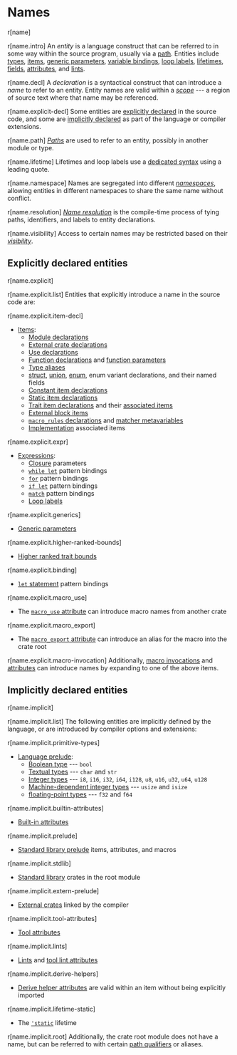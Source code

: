 # Names

r[name]

r[name.intro]
An *entity* is a language construct that can be referred to in some way within
the source program, usually via a [path]. Entities include [types], [items],
[generic parameters], [variable bindings], [loop labels], [lifetimes],
[fields], [attributes], and [lints].

r[name.decl]
A *declaration* is a syntactical construct that can introduce a *name* to
refer to an entity. Entity names are valid within a [*scope*] --- a region of
source text where that name may be referenced.

r[name.explicit-decl]
Some entities are [explicitly declared](#explicitly-declared-entities) in the
source code, and some are [implicitly declared](#implicitly-declared-entities)
as part of the language or compiler extensions.

r[name.path]
[*Paths*] are used to refer to an entity, possibly in another module or type.

r[name.lifetime]
Lifetimes and loop labels use a [dedicated syntax][lifetimes-and-loop-labels] using a
leading quote.

r[name.namespace]
Names are segregated into different [*namespaces*], allowing entities in
different namespaces to share the same name without conflict.

r[name.resolution]
[*Name resolution*] is the compile-time process of tying paths, identifiers,
and labels to entity declarations.

r[name.visibility]
Access to certain names may be restricted based on their [*visibility*].

## Explicitly declared entities

r[name.explicit]

r[name.explicit.list]
Entities that explicitly introduce a name in the source code are:

r[name.explicit.item-decl]
* [Items]:
    * [Module declarations]
    * [External crate declarations]
    * [Use declarations]
    * [Function declarations] and [function parameters]
    * [Type aliases]
    * [struct], [union], [enum], enum variant declarations, and their named
      fields
    * [Constant item declarations]
    * [Static item declarations]
    * [Trait item declarations] and their [associated items]
    * [External block items]
    * [`macro_rules` declarations] and [matcher metavariables]
    * [Implementation] associated items

r[name.explicit.expr]
* [Expressions]:
    * [Closure] parameters
    * [`while let`] pattern bindings
    * [`for`] pattern bindings
    * [`if let`] pattern bindings
    * [`match`] pattern bindings
    * [Loop labels]

r[name.explicit.generics]
* [Generic parameters]

r[name.explicit.higher-ranked-bounds]
* [Higher ranked trait bounds]

r[name.explicit.binding]
* [`let` statement] pattern bindings

r[name.explicit.macro_use]
* The [`macro_use` attribute] can introduce macro names from another crate

r[name.explicit.macro_export]
* The [`macro_export` attribute] can introduce an alias for the macro into the crate root

r[name.explicit.macro-invocation]
Additionally, [macro invocations] and [attributes] can introduce names by
expanding to one of the above items.

## Implicitly declared entities

r[name.implicit]

r[name.implicit.list]
The following entities are implicitly defined by the language, or are
introduced by compiler options and extensions:

r[name.implicit.primitive-types]
* [Language prelude]:
    * [Boolean type] --- `bool`
    * [Textual types] --- `char` and `str`
    * [Integer types] --- `i8`, `i16`, `i32`, `i64`, `i128`, `u8`, `u16`, `u32`, `u64`, `u128`
    * [Machine-dependent integer types] --- `usize` and `isize`
    * [floating-point types] --- `f32` and `f64`

r[name.implicit.builtin-attributes]
* [Built-in attributes]

r[name.implicit.prelude]
* [Standard library prelude] items, attributes, and macros

r[name.implicit.stdlib]
* [Standard library][extern-prelude] crates in the root module

r[name.implicit.extern-prelude]
* [External crates][extern-prelude] linked by the compiler

r[name.implicit.tool-attributes]
* [Tool attributes]

r[name.implicit.lints]
* [Lints] and [tool lint attributes]

r[name.implicit.derive-helpers]
* [Derive helper attributes] are valid within an item without being explicitly imported

r[name.implicit.lifetime-static]
* The [`'static`] lifetime

r[name.implicit.root]
Additionally, the crate root module does not have a name, but can be referred
to with certain [path qualifiers] or aliases.

[*Name resolution*]: names/name-resolution.md
[*namespaces*]: names/namespaces.md
[*paths*]: paths.md
[*scope*]: names/scopes.md
[*visibility*]: visibility-and-privacy.md
[`'static`]: keywords.md#weak-keywords
[`for`]: expressions/loop-expr.md#iterator-loops
[`if let`]: expressions/if-expr.md#if-let-expressions
[`let` statement]: statements.md#let-statements
[`macro_export` attribute]: macros-by-example.md#path-based-scope
[`macro_rules` declarations]: macros-by-example.md
[`macro_use` attribute]: macros-by-example.md#the-macro_use-attribute
[`match`]: expressions/match-expr.md
[`while let`]: expressions/loop-expr.md#predicate-pattern-loops
[associated items]: items/associated-items.md
[attributes]: attributes.md
[Boolean type]: types/boolean.md
[Built-in attributes]: attributes.md#built-in-attributes-index
[Closure]: expressions/closure-expr.md
[Constant item declarations]: items/constant-items.md
[Derive helper attributes]: procedural-macros.md#derive-macro-helper-attributes
[enum]: items/enumerations.md
[Expressions]: expressions.md
[extern-prelude]: names/preludes.md#extern-prelude
[External block items]: items/external-blocks.md
[External crate declarations]: items/extern-crates.md
[fields]: expressions/field-expr.md
[floating-point types]: types/numeric.md#floating-point-types
[Function declarations]: items/functions.md
[function parameters]: items/functions.md#function-parameters
[Generic parameters]: items/generics.md
[Higher ranked trait bounds]: trait-bounds.md#higher-ranked-trait-bounds
[Implementation]: items/implementations.md
[Integer types]: types/numeric.md#integer-types
[Items]: items.md
[Language prelude]: names/preludes.md#language-prelude
[lifetimes-and-loop-labels]: tokens.md#lifetimes-and-loop-labels
[lifetimes]: tokens.md#lifetimes-and-loop-labels
[Lints]: attributes/diagnostics.md#lint-check-attributes
[Loop labels]: expressions/loop-expr.md#loop-labels
[Machine-dependent integer types]: types/numeric.md#machine-dependent-integer-types
[macro invocations]: macros.md#macro-invocation
[matcher metavariables]: macros-by-example.md#metavariables
[Module declarations]: items/modules.md
[path]: paths.md
[path qualifiers]: paths.md#path-qualifiers
[Standard library prelude]: names/preludes.md#standard-library-prelude
[Static item declarations]: items/static-items.md
[struct]: items/structs.md
[Textual types]: types/textual.md
[Tool attributes]: attributes.md#tool-attributes
[tool lint attributes]: attributes/diagnostics.md#tool-lint-attributes
[Trait item declarations]: items/traits.md
[Type aliases]: items/type-aliases.md
[types]: types.md
[union]: items/unions.md
[Use declarations]: items/use-declarations.md
[variable bindings]: patterns.md
